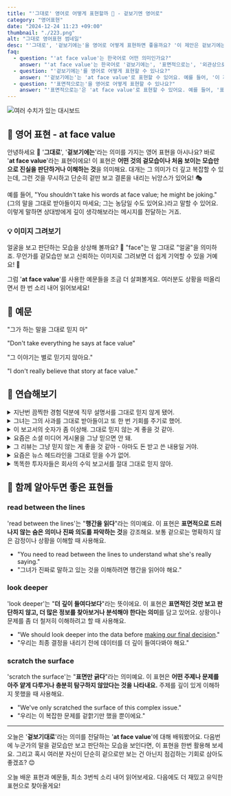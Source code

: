 ```yaml
---
title: "'그대로' 영어로 어떻게 표현할까 📌 - 겉보기엔 영어로"
category: "영어표현"
date: "2024-12-24 11:23 +09:00"
thumbnail: "./223.png"
alt: "그대로 영어표현 썸네일"
desc: "'그대로', '겉보기에는'을 영어로 어떻게 표현하면 좋을까요? '이 제안은 겉보기에는 좋지만, 자세히 살펴보면 문제가 있어'와 같은 문장을 영어로 표현하는 법을 배워봅시다. 다양한 예문을 통해서 연습하고 본인의 표현으로 만들어 보세요."
faq:
  - question: "'at face value'는 한국어로 어떤 의미인가요?"
    answer: "'at face value'는 한국어로 '겉보기에는', '표면적으로는', '외관상으로는' 등으로 번역될 수 있어요. 어떤 것을 깊이 생각하지 않고 그냥 그대로 받아들일 때 사용해요."
  - question: "'겉보기에는'를 영어로 어떻게 표현할 수 있나요?"
    answer: "'겉보기에는'는 'at face value'로 표현할 수 있어요. 예를 들어, '이 제안은 겉보기에는 좋지만, 자세히 살펴보면 문제가 있어'는 'This proposal seems good at face value, but there are issues when you look closely'로 말할 수 있어요."
  - question: "'표면적으로는'을 영어로 어떻게 표현할 수 있나요?"
    answer: "'표면적으로는'은 'at face value'로 표현할 수 있어요. 예를 들어, '표면적으로는 그 회사가 안정적이지만, 실제로는 재정 문제가 있어'는 'The company appears stable at face value, but it actually has financial issues'로 표현할 수 있어요."
---
```


![여러 수치가 있는 대시보드](./223-1.jpg)

## 🌟 영어 표현 - at face value

안녕하세요 👋 '**그대로**', '**겉보기에는**'라는 의미를 가지는 영어 표현을 아시나요? 바로 '**at face value**'라는 표현이에요! 이 표현은 **어떤 것의 겉모습이나 처음 보이는 모습만으로 진실을 판단하거나 이해하는 것**을 의미해요. 대개는 그 의미가 더 깊고 복잡할 수 있는데, 그런 것을 무시하고 단순히 겉만 보고 결론을 내리는 뉘앙스가 있어요! 🎭

예를 들어, "You shouldn't take his words at face value; he might be joking." (그의 말을 그대로 받아들이지 마세요; 그는 농담일 수도 있어요.)라고 말할 수 있어요. 이렇게 말하면 상대방에게 깊이 생각해보라는 메시지를 전달하는 거죠.

### 💡 이미지 그려보기

얼굴을 보고 판단하는 모습을 상상해 볼까요? 👤 "face"는 말 그대로 "얼굴"을 의미하죠. 무언가를 겉모습만 보고 신뢰하는 이미지로 그려보면 더 쉽게 기억할 수 있을 거예요! 🌟

그럼 '**at face value**'를 사용한 예문들을 조금 더 살펴볼게요. 여러분도 상황을 떠올리면서 한 번 소리 내어 읽어보세요!

## 📖 예문

"그가 하는 말을 그대로 믿지 마"

"Don't take everything he says at face value"

"그 이야기는 별로 믿기지 않아요."

"I don't really believe that story at face value."

## 💬 연습해보기

<details>
<summary>지난번 끔찍한 경험 덕분에 직무 설명서를 그대로 믿지 않게 됐어.</summary>
<span>I <a href="/blog/in-english/245.learn/">learned</a> not to take job descriptions at face value after my last terrible experience.</span>
</details>

<details>
<summary>그녀는 그의 사과를 그대로 받아들이고 또 한 번 기회를 주기로 했어.</summary>
<span>She took his apology at face value and <a href="/blog/in-english/062.decide-to/">decided to</a> give him another chance.</span>
</details>

<details>
<summary>이 보고서의 숫자가 좀 이상해. 그대로 믿지 않는 게 좋을 것 같아.</summary>
<span>The numbers in this report seem odd. I wouldn't take them at face value.</span>
</details>

<details>
<summary>요즘은 소셜 미디어 게시물을 그냥 믿으면 안 돼.</summary>
<span>You can't just take social media posts at face value these days.</span>
</details>

<details>
<summary>그 리뷰는 그냥 믿지 않는 게 좋을 것 같아 - 아마도 돈 받고 쓴 내용일 거야.</summary>
<span>I wouldn't take that <a href="/blog/in-english/251.review/">review</a> at face value - it's probably paid content.</span>
</details>

<details>
<summary>요즘은 뉴스 헤드라인을 그대로 믿을 수가 없어.</summary>
<span>These days, you can't even take news headlines at face value anymore.</span>
</details>

<details>
<summary>똑똑한 투자자들은 회사의 수익 보고서를 절대 그대로 믿지 않아.</summary>
<span>Smart investors never take company earnings reports at face value.</span>
</details>

## 🤝 함께 알아두면 좋은 표현들

### read between the lines

'read between the lines'는 "**행간을 읽다**"라는 의미예요. 이 표현은 **표면적으로 드러나지 않는 숨은 의미나 진짜 의도를 파악하는 것**을 강조해요. 보통 겉으로는 명확하지 않은 감정이나 상황을 이해할 때 사용해요.

- "You need to read between the lines to understand what she's really saying."
- "그녀가 진짜로 말하고 있는 것을 이해하려면 행간을 읽어야 해요."

### look deeper

'look deeper'는 "**더 깊이 들여다보다**"라는 뜻이에요. 이 표현은 **표면적인 것만 보고 판단하지 않고, 더 많은 정보를 찾아보거나 분석해야 한다는 의미**를 담고 있어요. 상황이나 문제를 좀 더 철저히 이해하려고 할 때 사용해요.

- "We should look deeper into the data before [making our final decision](/blog/vocab-1/010.make-a-decision/)."
- "우리는 최종 결정을 내리기 전에 데이터를 더 깊이 들여다봐야 해요."

### scratch the surface

'scratch the surface'는 "**표면만 긁다**"라는 의미예요. 이 표현은 **어떤 주제나 문제를 아주 얕게 다루거나 충분히 탐구하지 않았다는 것을 나타내요.** 주제를 깊이 있게 이해하지 못했을 때 사용해요.

- "We've only scratched the surface of this complex issue."
- "우리는 이 복잡한 문제를 겉핡기만 했을 뿐이에요."

---

오늘은 '**겉보기대로**'라는 의미를 전달하는 '**at face value**'에 대해 배워봤어요. 다음번에 누군가의 말을 겉모습만 보고 판단하는 모습을 보인다면, 이 표현을 한번 활용해 보세요. 그리고 혹시 여러분 자신이 단순히 겉으로만 보는 건 아닌지 점검하는 기회로 삼아도 좋겠죠? 😊

오늘 배운 표현과 예문들, 최소 3번씩 소리 내어 읽어보세요. 다음에도 더 재밌고 유익한 표현으로 찾아올게요!

